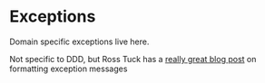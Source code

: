 # Exceptions

Domain specific exceptions live here.

Not specific to DDD, but Ross Tuck has a 
<a href="https://www.rosstuck.com/formatting-exception-messages">really great blog post</a> on formatting exception 
messages
